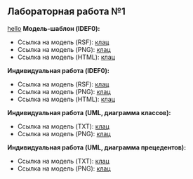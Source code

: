 
## Лабораторная работа №1
[hello](https://sun1-11.userapi.com/c831208/v831208903/7e8b4/p4PT6DNYk0w.jpg)
**Модель-шаблон (IDEF0):**
* Ссылка на модель (RSF): [клац](https://github.com/ndkator/ndkator.github.io/blob/master/Model.rsf)
* Ссылка на модель (PNG): [клац](https://github.com/ndkator/ndkator.github.io/blob/master/Model.png)
* Ссылка на модель (HTML): [клац](https://ndkator.github.io/Home1.html)

**Индивидуальная работа (IDEF0):**
* Ссылка на модель (RSF): [клац](https://github.com/ndkator/ndkator.github.io/blob/master/Auth.rsf)
* Ссылка на модель (PNG): [клац](https://github.com/ndkator/ndkator.github.io/blob/master/Auth.png)
* Ссылка на модель (HTML): [клац](https://ndkator.github.io/HomeAuth.html)

**Индивидуальная работа (UML, диаграмма классов):**
* Ссылка на модель (TXT): [клац](https://github.com/ndkator/ndkator.github.io/blob/master/first.txt)
* Ссылка на модель (PNG): [клац](https://github.com/ndkator/ndkator.github.io/blob/master/first.png)

**Индивидуальная работа (UML, диаграмма прецедентов):**
* Ссылка на модель (TXT): [клац](https://github.com/ndkator/ndkator.github.io/blob/master/second.txt)
* Ссылка на модель (PNG): [клац](https://github.com/ndkator/ndkator.github.io/blob/master/second.png)



